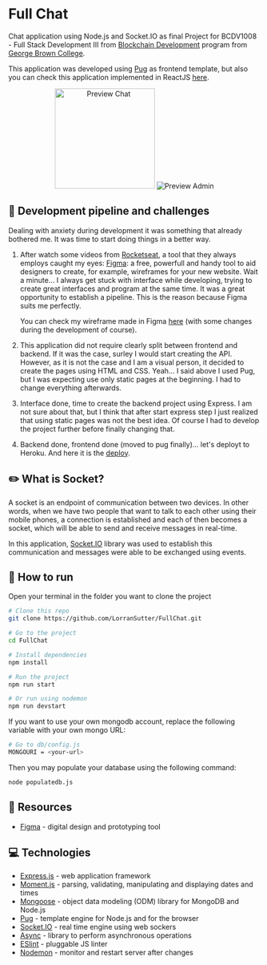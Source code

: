 # Full Chat

Chat application using Node.js and Socket.IO as final Project for BCDV1008 - Full Stack Development III from [Blockchain Development](https://www.georgebrown.ca/programs/blockchain-development-program-t175/) program from [George Brown College](https://www.georgebrown.ca).

This application was developed using [Pug](https://pugjs.org/api/getting-started.html) as frontend template, but also you can check this application implemented in ReactJS [here](https://github.com/LorranSutter/FullChat-React).

<div align="center">

<img src="../assets/preview.gif?raw=true" alt="Preview Chat" height=200/>

<img src="https://res.cloudinary.com/lorransutter/image/upload/v1588973266/FullChat_admin.gif" alt="Preview Admin">

</div>

## :straight_ruler: Development pipeline and challenges

Dealing with anxiety during development it was something that already bothered me. It was time to start doing things in a better way.

1. After watch some videos from [Rocketseat](https://www.youtube.com/channel/UCSfwM5u0Kce6Cce8_S72olg/featured), a tool that they always employs caught my eyes: [Figma](https://www.figma.com/): a free, powerfull and handy tool to aid designers to create, for example, wireframes for your new website. Wait a minute... I always get stuck with interface while developing, trying to create great interfaces and program at the same time. It was a great opportunity to establish a pipeline. This is the reason because Figma suits me perfectly.

   You can check my wireframe made in Figma [here](https://www.figma.com/file/vnNwlNAq3iDuazxRo2eULX/Full-Chat?node-id=0%3A1) (with some changes during the development of course).

2. This application did not require clearly split between frontend and backend. If it was the case, surley I would start creating the API. However, as it is not the case and I am a visual person, it decided to create the pages using HTML and CSS. Yeah... I said above I used Pug, but I was expecting use only static pages at the beginning. I had to change everything afterwards.

3. Interface done, time to create the backend project using Express. I am not sure about that, but I think that after start express step I just realized that using static pages was not the best idea. Of course I had to develop the project further before finally changing that.

4. Backend done, frontend done (moved to pug finally)... let's deployt to Heroku. And here it is the [deploy](http://bcdv1008-fullchat.herokuapp.com/).

## :pencil2: What is Socket?

A socket is an endpoint of communication between two devices. In other words, when we have two people that want to talk to each other using their mobile phones, a connection is established and each of then becomes a socket, which will be able to send and receive messages in real-time.

In this application, [Socket.IO](https://socket.io/) library was used to establish this communication and messages were able to be exchanged using events.

## :runner: How to run

Open your terminal in the folder you want to clone the project

```bash
# Clone this repo
git clone https://github.com/LorranSutter/FullChat.git

# Go to the project
cd FullChat

# Install dependencies
npm install

# Run the project
npm run start

# Or run using nodemon
npm run devstart
```

If you want to use your own mongodb account, replace the following variable with your own mongo URL:

```sh
# Go to db/config.js
MONGOURI = <your-url>
```

Then you may populate your database using the following command:

```sh
node populatedb.js
```

## :book: Resources
- [Figma](https://www.figma.com/) - digital design and prototyping tool

## :computer: Technologies

- [Express.js](http://expressjs.com/) - web application framework
- [Moment.js](https://momentjs.com/) - parsing, validating, manipulating and displaying dates and times
- [Mongoose](https://mongoosejs.com/) - object data modeling (ODM) library for MongoDB and Node.js
- [Pug](https://pugjs.org/api/getting-started.html) - template engine for Node.js and for the browser
- [Socket.IO](https://socket.io/) - real time engine using web sockers
- [Async](https://caolan.github.io/async/v3/) - library to perform asynchronous operations
- [ESlint](https://eslint.org/) - pluggable JS linter
- [Nodemon](https://www.npmjs.com/package/nodemon) - monitor and restart server after changes
